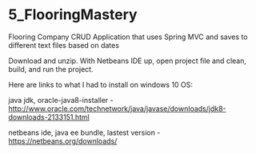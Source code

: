 # 5_FlooringMastery
Flooring Company CRUD Application that uses Spring MVC and saves to different text files based on dates

Download and unzip. With Netbeans IDE up, open project file and clean, build, and run the project.

Here are links to what I had to install on windows 10 OS:

java jdk, oracle-java8-installer - http://www.oracle.com/technetwork/java/javase/downloads/jdk8-downloads-2133151.html

netbeans ide, java ee bundle, lastest version - https://netbeans.org/downloads/
